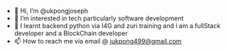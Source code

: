 - 👋 Hi, I’m @ukpongjoseph
- 👀 I’m interested in tech particularly software development
- 🌱 I learnt backend python via I4G and zuri training and i am a fullStack developer and a BlockChain developer
- 📫 How to reach me via email @ jukpong499@gmail.com

<!---
ukpongjoseph/ukpongjoseph is a ✨ special ✨ repository because its `README.md` (this file) appears on your GitHub profile.
You can click the Preview link to take a look at your changes.
--->

